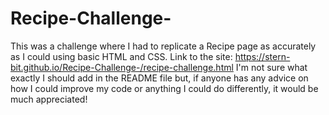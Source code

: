 # Recipe-Challenge- 
This was a challenge where I had to replicate a Recipe page as accurately as I could using basic HTML and CSS. 
 Link to the site: https://stern-bit.github.io/Recipe-Challenge-/recipe-challenge.html
I'm not sure what exactly I should add in the README file but, if anyone has any advice on how I could improve my code or anything I could do differently, it would be much appreciated!

